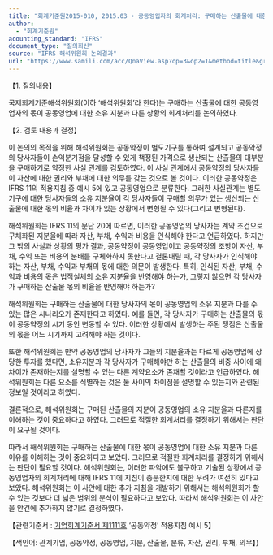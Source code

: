 ```yaml
---
title: "회계기준원2015-010, 2015.03 - 공동영업자의 회계처리: 구매하는 산출물에 대한 공동영업자의 몫이 공동영업에 대한 공동영업자의 소유 지분과 다른 경우의 회계처리(IFRS 11 ‘공동약정’)"
author:
  - "회계기준원"
acounting_standard: "IFRS"
document_type: "질의회신"
source: "IFRS 해석위원회 논의결과"
url: "https://www.samili.com/acc/QnaView.asp?op=3&op2=1&method=title&group=2123-15;1&orgcode=2&searchword=&page=12&code=%ED%9A%8C%EA%B3%84%EA%B8%B0%EC%A4%80%EC%9B%902015%2D010%3A20150331"
---
```

【1. 질의내용】

국제회계기준해석위원회(이하 ‘해석위원회’라 한다)는 구매하는 산출물에 대한 공동영업자의 몫이 공동영업에 대한 소유 지분과 다른 상황의 회계처리를 논의하였다.

  

【2. 검토 내용과 결정】

이 논의의 목적을 위해 해석위원회는 공동약정이 별도기구를 통하여 설계되고 공동약정의 당사자들이 손익분기점을 달성할 수 있게 책정된 가격으로 생산되는 산출물의 대부분을 구매하기로 약정한 사실 관계를 검토하였다. 이 사실 관계에서 공동약정의 당사자들이 자산에 대한 권리와 부채에 대한 의무를 갖는 것으로 볼 것이다. 이러한 공동약정은 IFRS 11의 적용지침 중 예시 5에 있고 공동영업으로 분류한다. 그러한 사실관계는 별도기구에 대한 당사자들의 소유 지분율이 각 당사자들이 구매할 의무가 있는 생산되는 산출물에 대한 몫의 비율과 차이가 있는 상황에서 변형될 수 있다(그리고 변형된다).

해석위원회는 IFRS 11의 문단 20에 따르면, 이러한 공동영업의 당사자는 계약 조건으로 구체화된 지분율에 따라 자산, 부채, 수익과 비용을 인식해야 한다고 언급하였다. 하지만 그 밖의 사실과 상황의 평가 결과, 공동약정이 공동영업이고 공동약정의 조항이 자산, 부채, 수익 또는 비용의 분배를 구체화하지 못한다고 결론내릴 때, 각 당사자가 인식해야 하는 자산, 부채, 수익과 부채의 몫에 대한 의문이 발생한다. 특히, 인식된 자산, 부채, 수익과 비용의 몫은 법적실체의 소유 지분율을 반영해야 하는가, 그렇지 않으면 각 당사자가 구매하는 산출물 몫의 비율을 반영해야 하는가?

해석위원회는 구매하는 산출물에 대한 당사자의 몫이 공동영업의 소유 지분과 다를 수 있는 많은 시나리오가 존재한다고 하였다. 예를 들면, 각 당사자가 구매하는 산출물의 몫이 공동약정의 시기 동안 변동할 수 있다. 이러한 상황에서 발생하는 주된 쟁점은 산출물의 몫을 어느 시기까지 고려해야 하는 것이다.

또한 해석위원회는 만약 공동영업의 당사자가 그들의 지분율과는 다르게 공동영업에 상당한 투자를 했다면, 소유지분과 각 당사자가 구매해야만 하는 산출물의 비중 사이에 왜 차이가 존재하는지를 설명할 수 있는 다른 계약요소가 존재할 것이라고 언급하였다. 해석위원회는 다른 요소를 식별하는 것은 둘 사이의 차이점을 설명할 수 있는지와 관련된 정보일 것이라고 하였다.

결론적으로, 해석위원회는 구매된 산출물의 지분이 공동영업의 소유 지분율과 다른지를 이해하는 것이 중요하다고 하였다. 그러므로 적절한 회계처리를 결정하기 위해서는 판단이 요구될 것이다.

따라서 해석위원회는 구매하는 산출물에 대한 몫이 공동영업에 대한 소유 지분과 다른 이유를 이해하는 것이 중요하다고 보았다. 그러므로 적절한 회계처리를 결정하기 위해서는 판단이 필요할 것이다. 해석위원회는, 이러한 파악에도 불구하고 기술된 상황에서 공동영업자의 회계처리에 대해 IFRS 11에 지침이 충분한지에 대한 우려가 여전히 있다고 보았다. 해석위원회는 이 사안에 대한 추가 지침을 개발하기 위해서는 해석위원회가 할 수 있는 것보다 더 넓은 범위의 분석이 필요하다고 보았다. 따라서 해석위원회는 이 사안을 안건에 추가하지 않기로 결정하였다.

  

【관련기준서 : [기업회계기준서 제1111호](https://www.samili.com/acc/) ‘공동약정’ 적용지침 예시 5】

【색인어: 관계기업, 공동약정, 공동영업, 지분, 산출물, 분류, 자산, 권리, 부채, 의무】}